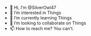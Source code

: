 - 👋 Hi, I’m @SilverOwl47
- 👀 I’m interested in Things
- 🌱 I’m currently learning Things
- 💞️ I’m looking to collaborate on Things
- 📫 How to reach me? You can't.

<!---
SilverOwl47/SilverOwl47 is a ✨ special ✨ repository because its `README.md` (this file) appears on your GitHub profile.
You can click the Preview link to take a look at your changes.
--->

